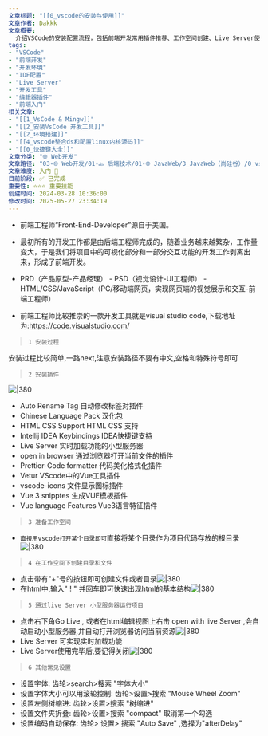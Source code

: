 ```yaml
---
文章标题: "[[0_vscode的安装与使用]]" 
文章作者: Dakkk
文章概要: |
  介绍VSCode的安装配置流程，包括前端开发常用插件推荐、工作空间创建、Live Server使用及常见设置调整，适合前端开发入门者快速搭建开发环境。
tags:
- "VSCode"
- "前端开发"
- "开发环境"
- "IDE配置"
- "Live Server"
- "开发工具"
- "编辑器插件"
- "前端入门"
相关文章:
- "[[1_VsCode & Mingw]]"
- "[[2_安装VsCode 开发工具]]"
- "[[2_环境搭建]]"
- "[[4_vscode整合ds和配置linux内核源码]]"
- "[[0_快捷键大全]]"
文章分类: "🌐 Web开发"
文章路径: "03-🌐 Web开发/01-🔙 后端技术/01-🌐 JavaWeb/3_JavaWeb（尚硅谷）/0_vscode的安装与使用.md"
文章难度: 入门 🌱
目前阶段: ✅ 已完成
重要性: ⭐⭐⭐ 重要技能
创建时间: 2024-03-28 10:36:00
修改时间: 2025-05-27 23:34:19
---
```


+ 前端工程师“Front-End-Developer”源自于美国。

+ 最初所有的开发工作都是由后端工程师完成的，随着业务越来越繁杂，工作量变大，于是我们将项目中的可视化部分和一部分交互功能的开发工作剥离出来，形成了前端开发。

+ PRD（产品原型-产品经理） - PSD（视觉设计-UI工程师） - HTML/CSS/JavaScript（PC/移动端网页，实现网页端的视觉展示和交互-前端工程师）

+ 前端工程师比较推崇的一款开发工具就是visual  studio code,下载地址为:https://code.visualstudio.com/

> `1 安装过程`

安装过程比较简单,一路next,注意安装路径不要有中文,空格和特殊符号即可

> `2 安装插件`

![|380](https://my-obsidian-image.oss-cn-guangzhou.aliyuncs.com/2024/04/7de0ee6dc2f6c5a10a4a91d4596fa052.png)

- Auto Rename Tag 自动修改标签对插件
- Chinese Language Pack 汉化包
- HTML CSS Support HTML CSS 支持
- Intellij IDEA Keybindings IDEA快捷键支持
- Live Server 实时加载功能的小型服务器
- open in browser 通过浏览器打开当前文件的插件
- Prettier-Code formatter 代码美化格式化插件
- Vetur VScode中的Vue工具插件
- vscode-icons 文件显示图标插件
- Vue 3 snipptes 生成VUE模板插件
- Vue language Features Vue3语言特征插件

> `3 准备工作空间 ` 
+ `直接用vscode打开某个目录即可`直接将某个目录作为项目代码存放的根目录![|380](https://my-obsidian-image.oss-cn-guangzhou.aliyuncs.com/2024/04/002c12542fcb91dac679fd06cfa2f9a0.png)
> `4 在工作空间下创建目录和文件`
+ 点击带有"+"号的按钮即可创建文件或者目录![|380](https://my-obsidian-image.oss-cn-guangzhou.aliyuncs.com/2024/04/540c2f5104eda1387210dd9b5f16535f.png)
+ 在html中,输入"  !  " 并回车即可快速出现html的基本结构![|380](https://my-obsidian-image.oss-cn-guangzhou.aliyuncs.com/2024/04/79a141daf200ba5a5738ff7286e67b4c.gif)
> `5 通过live Server 小型服务器运行项目`
+ 点击右下角Go Live , 或者在html编辑视图上右击 open with live Server  ,会自动启动小型服务器,并自动打开浏览器访问当前资源![|380](https://my-obsidian-image.oss-cn-guangzhou.aliyuncs.com/2024/04/4a602d5f8cc4ba901b793a44b99ff104.png)
+ Live Server 可实现实时加载功能
+ Live Server使用完毕后,要记得关闭![|380](https://my-obsidian-image.oss-cn-guangzhou.aliyuncs.com/2024/04/ce9756238e3ca5e0866b923b583b2c84.png)
> `6 其他常见设置`

+ 设置字体:    齿轮>search>搜索    "字体大小"
+ 设置字体大小可以用滚轮控制:  齿轮>设置>搜索 "Mouse Wheel Zoom"
+ 设置左侧树缩进: 齿轮>设置>搜索 "树缩进"
+ 设置文件夹折叠:  齿轮>设置>搜索 "compact" 取消第一个勾选
+ 设置编码自动保存: 齿轮> 设置> 搜索 "Auto Save" ,选择为"afterDelay"